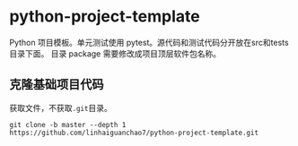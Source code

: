 # python-project-template
Python 项目模板。单元测试使用 pytest。源代码和测试代码分开放在src和tests目录下面。
目录 package 需要修改成项目顶层软件包名称。

## 克隆基础项目代码

获取文件，不获取`.git`目录。
```shell
git clone -b master --depth 1 https://github.com/linhaiguanchao7/python-project-template.git
```
